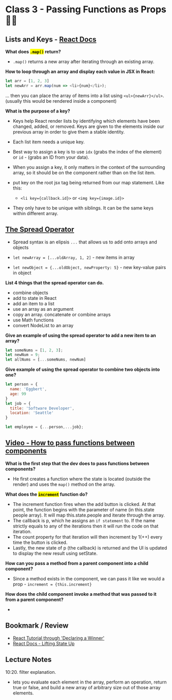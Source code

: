 # Class 3 - Passing Functions as Props 😶‍🌫️

## Lists and Keys - [React Docs](https://reactjs.org/docs/lists-and-keys.html)

**What does <mark>`.map()`</mark> return?**

- `.map()` returns a new array after iterating through an existing array.

**How to loop through an array and display each value in JSX in React:**

```js
let arr = [1, 2, 3]
let newArr = arr.map(num => <li>{num}</li>);
```

... then you can place the array of items into a list using `<ul>{newArr}</ul>`. (usually this would be rendered inside a component)

**What is the purpose of a key?**

- Keys help React render lists by identifying which elements have been changed, added, or removed. Keys are given to the elements inside our previous array in order to give them a stable identity.
- Each list item needs a unique key.
- Best way to assign a key is to use `idx` (grabs the index of the element) or `id` - (grabs an ID from your data).
- When you assign a key, it only matters in the context of the surrounding array, so it should be on the component rather than on the list item.
- put key on the root jsx tag being returned from our map statement. Like this:

  - `<li key={callback.id}>` or `<img key={image.id}>`

- They only have to be unique with siblings. It can be the same keys within different array.

## [The Spread Operator](https://medium.com/coding-at-dawn/how-to-use-the-spread-operator-in-javascript-b9e4a8b06fab)

- Spread syntax is an elipsis `...` that allows us to add onto arrays and objects

- `let newArray = [...oldArray, 1, 2]` - new items in array
- `let newObject = {...oldObject, newProperty: 5}` - new key-value pairs in object

**List 4 things that the spread operator can do.**

- combine objects
- add to state in React
- add an item to a list
- use an array as an argument
- copy an array. concatenate or combine arrays
- use Math functions
- convert NodeList to an array

**Give an example of using the spread operator to add a new item to an array?**

```js
let someNums = [1, 2, 3];
let newNum = 9;
let allNums = [...someNums, newNum]
```

**Give example of using the spread operator to combine two objects into one?**

```js
let person = {
  name: 'Eggbert',
  age: 99
}
let job = {
  title: 'Software Developer',
  location: 'Seattle'
}

let employee = {...person,...job};
```

## [Video - How to pass functions between components](https://www.youtube.com/watch?v=c05OL7XbwXU)

**What is the first step that the dev does to pass functions between components?**

- He first creates a function where the state is located (outside the render) and uses the `map()` method on the array.

**What does the <mark>`increment`</mark> function do?**

- The increment function fires when the add button is clicked. At that point, the function begins with the parameter of name (in this.state people array). It will map this.state.people and iterate through the array.
- The callback is p, which he assigns an `if statement` to. If the name strictly equals to any of the iterations then it will run the code on that iteration.
- The count property for that iteration will then increment by 1(++) every time the button is clicked.
- Lastly, the new state of p (the callback) is returned and the UI is updated to display the new result using setState.

**How can you pass a method from a parent component into a child component?**

- Since a method exists in the component, we can pass it like we would a prop - `increment = {this.increment}`

**How does the child component invoke a method that was passed to it from a parent component?**

- 

## Bookmark / Review

- [React Tutorial through 'Declaring a Winner'](https://reactjs.org/tutorial/tutorial.html)
- [React Docs - Lifting State Up](https://reactjs.org/docs/lifting-state-up.html)

## Lecture Notes

10:20. filter explanation.

- lets you evaluate each element in the array, perform an operation, return true or false, and build a new array of arbitrary size out of those array elements.
